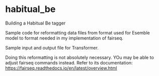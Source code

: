 # habitual_be
Building a Habitual Be tagger

Sample code for reformatting data files from format used for Esemble model to format needed in my implementation of fairseq. 

Sample input and output file for Transformer.

Doing this reformatting is not absolutely necessary. YOu may be able to adjust fairseq commands instead. Refer to its documentation: https://fairseq.readthedocs.io/en/latest/overview.html
